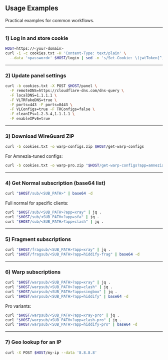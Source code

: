 ## Usage Examples

Practical examples for common workflows.

---

### 1) Log in and store cookie

```bash
HOST=https://<your-domain>
curl -i -c cookies.txt -H 'Content-Type: text/plain' \
  --data '<password>' $HOST/login | sed -n 's/Set-Cookie: \(jwtToken[^;]*\).*/\1/p'
```

---

### 2) Update panel settings

```bash
curl -b cookies.txt -X POST $HOST/panel \
  -F remoteDNS=https://cloudflare-dns.com/dns-query \
  -F localDNS=1.1.1.1 \
  -F VLTRFakeDNS=true \
  -F ports=443 -F ports=8443 \
  -F VLConfigs=true -F TRConfigs=false \
  -F cleanIPs=1.2.3.4,1.1.1.1 \
  -F enableIPv6=true
```

---

### 3) Download WireGuard ZIP

```bash
curl -b cookies.txt -o warp-configs.zip $HOST/get-warp-configs
```

For Amnezia-tuned configs:
```bash
curl -b cookies.txt -o warp-pro.zip "$HOST/get-warp-configs?app=amnezia"
```

---

### 4) Get Normal subscription (base64 list)

```bash
curl "$HOST/sub/<SUB_PATH>" | base64 -d
```

Full normal for specific clients:
```bash
curl "$HOST/sub/<SUB_PATH>?app=xray" | jq .
curl "$HOST/sub/<SUB_PATH>?app=sfa" | jq .
curl "$HOST/sub/<SUB_PATH>?app=clash" | jq .
```

---

### 5) Fragment subscriptions

```bash
curl "$HOST/fragsub/<SUB_PATH>?app=xray" | jq .
curl "$HOST/fragsub/<SUB_PATH>?app=hiddify-frag" | base64 -d
```

---

### 6) Warp subscriptions

```bash
curl "$HOST/warpsub/<SUB_PATH>?app=xray" | jq .
curl "$HOST/warpsub/<SUB_PATH>?app=clash" | jq .
curl "$HOST/warpsub/<SUB_PATH>?app=singbox" | jq .
curl "$HOST/warpsub/<SUB_PATH>?app=hiddify" | base64 -d
```

Pro variants:
```bash
curl "$HOST/warpsub/<SUB_PATH>?app=xray-pro" | jq .
curl "$HOST/warpsub/<SUB_PATH>?app=clash-pro" | jq .
curl "$HOST/warpsub/<SUB_PATH>?app=hiddify-pro" | base64 -d
```

---

### 7) Geo lookup for an IP

```bash
curl -X POST $HOST/my-ip --data '8.8.8.8'
```

